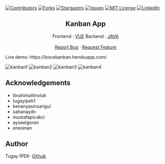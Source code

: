 [![Contributors][contributors-shield]][contributors-url]
[![Forks][forks-shield]][forks-url]
[![Stargazers][stars-shield]][stars-url]
[![Issues][issues-shield]][issues-url]
[![MIT License][license-shield]][license-url]
[![LinkedIn][linkedin-shield]][linkedin-url]
<br>

<p align="center">
  <h2 align="center">Kanban App</h2>
  <p align="center">
    Frontend : <a href="https://github.com/tugayipek1/Kanban_App_JavaVue/tree/master/frontend">VUE</a>
    Backend : <a href="https://github.com/tugayipek1/Kanban_App_JavaVue/tree/master/backend">JAVA</a>
    <br />
    <br />
    <a href="https://github.com/tugayipek1/Kanban_App_JavaVue/issues">Report Bug</a>
    ·
    <a href="https://github.com/tugayipek1/Kanban_App_JavaVue/issues">Request Feature</a>
  </p>
</p>
Live demo: https://bocekanban.herokuapp.com/

![kanban1](https://user-images.githubusercontent.com/87069084/138701355-624ccbba-4299-44f4-904e-ac4d5fbdbf54.PNG)
![kanban2](https://user-images.githubusercontent.com/87069084/138701393-ee6831b7-5ed5-4e8c-b9d7-816b4f70cd40.PNG)
![kanban3](https://user-images.githubusercontent.com/87069084/138701398-6ecb40a0-e171-4eff-a484-bbbc0af0a446.PNG)
![kanban4](https://user-images.githubusercontent.com/87069084/138701404-0d4e56a5-edd1-4e89-b2ec-64bbb6bd54fe.PNG)

## Acknowledgements

- ibrahimaltinoluk
- tugayipek1
- kenanyasinsarigul
- sahanaydn
- mustafapicakci
- ayseelgoren
- enesinan

## Author
Tugay İPEK- <a href="https://github.com/tugayipek1">Github</a>

[contributors-shield]: https://img.shields.io/github/contributors/tugayipek1/Kanban_App_JavaVue.svg?style=for-the-badge
[contributors-url]: https://github.com/tugayipek1/Kanban_App_JavaVue/graphs/contributors
[forks-shield]: https://img.shields.io/github/forks/tugayipek1/Kanban_App_JavaVue.svg?style=for-the-badge
[forks-url]: https://github.com/tugayipek1/Kanban_App_JavaVue/network/members
[stars-shield]: https://img.shields.io/github/stars/tugayipek1/Kanban_App_JavaVue.svg?style=for-the-badge
[stars-url]: https://github.com/tugayipek1/Kanban_App_JavaVue/stargazers
[issues-shield]: https://img.shields.io/github/issues/tugayipek1/Kanban_App_JavaVue.svg?style=for-the-badge
[issues-url]: https://github.com/tugayipek1/Kanban_App_JavaVue/issues
[license-shield]: https://img.shields.io/github/license/tugayipek1/Kanban_App_JavaVue.svg?style=for-the-badge
[license-url]: https://github.com/tugayipek1/Kanban_App_JavaVue/blob/main/LICENSE
[linkedin-shield]: https://img.shields.io/badge/-LinkedIn-black.svg?style=for-the-badge&logo=linkedin&colorB=555
[linkedin-url]: https://www.linkedin.com/in/tugay-ipek-5523ab188

